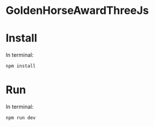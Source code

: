 # GoldenHorseAwardThreeJs

# Install 
In terminal:
```
npm install
```

# Run
In terminal: 
```
npm run dev
```
